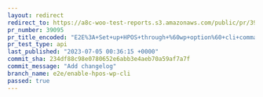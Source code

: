```yaml
---
layout: redirect
redirect_to: https://a8c-woo-test-reports.s3.amazonaws.com/public/pr/39095/api/index.html
pr_number: 39095
pr_title_encoded: "E2E%3A+Set+up+HPOS+through+%60wp+option%60+cli+command"
pr_test_type: api
last_published: "2023-07-05 00:36:15 +0000"
commit_sha: 234df88c98e0780652e6abb3e4aeb70a59af7a7f
commit_message: "Add changelog"
branch_name: e2e/enable-hpos-wp-cli
passed: true
---
```

